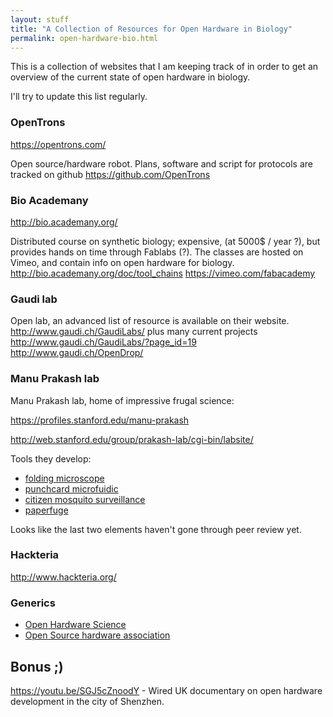 ```yaml
---
layout: stuff
title: "A Collection of Resources for Open Hardware in Biology"
permalink: open-hardware-bio.html
---
```


This is a collection of websites that I am keeping track of in order to get an
overview of the current state of open hardware in biology.

I'll try to update this list regularly.

### OpenTrons

<https://opentrons.com/>

Open source/hardware robot. Plans, software and
script for protocols are tracked on github <https://github.com/OpenTrons>

### Bio Academany

<http://bio.academany.org/>

Distributed course on synthetic biology;
expensive, (at 5000$ / year ?), but provides hands on time through Fablabs (?).
The classes are hosted on Vimeo, and contain info on open hardware for biology.
<http://bio.academany.org/doc/tool_chains>
<https://vimeo.com/fabacademy>

### Gaudi lab

Open lab, an advanced list of resource is available on their website.
<http://www.gaudi.ch/GaudiLabs/> plus many current projects <http://www.gaudi.ch/GaudiLabs/?page_id=19>
<http://www.gaudi.ch/OpenDrop/>

### Manu Prakash lab

Manu Prakash lab, home of impressive frugal science:

<https://profiles.stanford.edu/manu-prakash>

<http://web.stanford.edu/group/prakash-lab/cgi-bin/labsite/>

Tools they develop:

- [folding microscope](https://www.foldscope.com/)
- [punchcard microfuidic](https://arxiv.org/abs/1408.4874)
- [citizen mosquito surveillance](http://biorxiv.org/content/early/2017/03/25/120519)
- [paperfuge](http://biorxiv.org/content/early/2016/08/30/072207)

Looks like the last two elements haven't gone through peer review yet.

### Hackteria
<http://www.hackteria.org/>

### Generics

- [Open Hardware Science](http://openhardware.science/)
- [Open Source hardware association](https://www.oshwa.org/)

## Bonus ;)
<https://youtu.be/SGJ5cZnoodY> - Wired UK documentary on open
hardware development in the city of Shenzhen.
